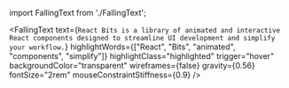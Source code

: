 import FallingText from './FallingText';
  
<FallingText
  text={`React Bits is a library of animated and interactive React components designed to streamline UI development and simplify your workflow.`}
  highlightWords={["React", "Bits", "animated", "components", "simplify"]}
  highlightClass="highlighted"
  trigger="hover"
  backgroundColor="transparent"
  wireframes={false}
  gravity={0.56}
  fontSize="2rem"
  mouseConstraintStiffness={0.9}
/>